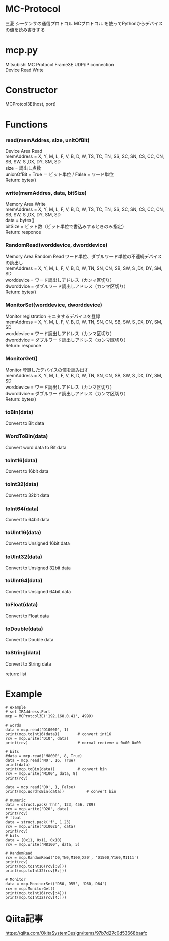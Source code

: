 # MC-Protocol
三菱 シーケンサの通信プロトコル MCプロトコル を使ってPythonからデバイスの値を読み書きする

# mcp.py
Mitsubishi MC Protocol Frame3E UDP/IP connection  
Device Read Write

# Constructor
MCProtcol3E(host, port)

# Functions
### read(memAddres, size, unitOfBit)
Device Area Read  
memAddress = X, Y, M, L, F, V, B, D, W, TS, TC, TN, SS, SC, SN, CS, CC, CN, SB, SW, S ,DX, DY, SM, SD  
size = 読出し点数  
unionOfBit = True ＝ ビット単位 / False = ワード単位  
Return: bytes()  

### write(memAddres, data, bitSize)
Memory Area Write  
memAddress = X, Y, M, L, F, V, B, D, W, TS, TC, TN, SS, SC, SN, CS, CC, CN, SB, SW, S ,DX, DY, SM, SD  
data = bytes()  
bitSize = ビット数（ビット単位で書込みするときのみ指定）  
Return: responce

### RandomRead(worddevice, dworddevice)
Memory Area Random Read ワード単位、ダブルワード単位の不連続デバイスの読出し  
memAddress = X, Y, M, L, F, V, B, D, W, TN, SN, CN, SB, SW, S ,DX, DY, SM, SD  
worddevice = ワード読出しアドレス（カンマ区切り）  
dworddvice = ダブルワード読出しアドレス（カンマ区切り）  
Return: bytes()

### MonitorSet(worddevice, dworddevice)
Monitor registration モニタするデバイスを登録  
memAddress = X, Y, M, L, F, V, B, D, W, TN, SN, CN, SB, SW, S ,DX, DY, SM, SD  
worddevice = ワード読出しアドレス（カンマ区切り）  
dworddvice = ダブルワード読出しアドレス（カンマ区切り）  
Return: responce

### MonitorGet()
Monitor 登録したデバイスの値を読み出す  
memAddress = X, Y, M, L, F, V, B, D, W, TN, SN, CN, SB, SW, S ,DX, DY, SM, SD  
worddevice = ワード読出しアドレス（カンマ区切り）  
dworddvice = ダブルワード読出しアドレス（カンマ区切り）  
Return: bytes()


### toBin(data)
Convert to Bit data  
### WordToBin(data)
Convert word data to Bit data  
### toInt16(data)
Convert to 16bit data  
### toInt32(data)
Convert to 32bit data  
### toInt64(data)
Convert to 64bit data  
### toUInt16(data)
Convert to Unsigned 16bit data  
### toUInt32(data)
Convert to Unsigned 32bit data  
### toUInt64(data)
Convert to Unsigned 64bit data  
### toFloat(data)
Convert to Float data  
### toDouble(data)
Convert to Double data  
### toString(data)
Convert to String data  

 return: list
 

# Example
```
# example
# set IPAddress,Port
mcp = MCProtcol3E('192.168.0.41', 4999)

# words
data = mcp.read('D10000', 1)
print(mcp.toInt16(data))        # convert int16
rcv = mcp.write('D10', data)
print(rcv)                      # normal recieve = 0x00 0x00

# bits
#data = mcp.read('M8000', 8, True)
data = mcp.read('M0', 16, True)
print(data)
print(mcp.toBin(data))          # convert bin
rcv = mcp.write('M100', data, 8)
print(rcv)

data = mcp.read('D0', 1, False)
print(mcp.WordToBin(data))          # convert bin

# numeric
data = struct.pack('hhh', 123, 456, 789)
rcv = mcp.write('D20', data)
print(rcv)
# float
data = struct.pack('f', 1.23)
rcv = mcp.write('D10020', data)
print(rcv)
# bits
data = [0x11, 0x11, 0x10]
rcv = mcp.write('M8100', data, 5)

# RandomRead
rcv = mcp.RandomRead('D0,TN0,M100,X20', 'D1500,Y160,M1111')
print(rcv)
print(mcp.toInt16(rcv[:8]))
print(mcp.toInt32(rcv[8:]))

# Monitor
data = mcp.MonitorSet('D50, D55', 'D60, D64')
rcv = mcp.MonitorGet()
print(mcp.toInt16(rcv[:4]))
print(mcp.toInt32(rcv[4:]))
```

# Qiita記事
https://qiita.com/OkitaSystemDesign/items/97b7d27c0d53668baafc
